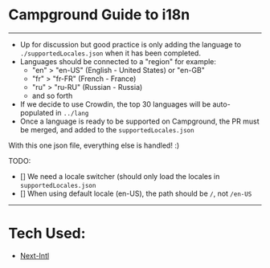 # Campground Guide to i18n
<hr/>

- Up for discussion but good practice is only adding the language to `./supportedLocales.json` when it has been completed.
- Languages should be connected to a "region" for example:
  - "en" > "en-US" (English - United States) or "en-GB"
  - "fr" > "fr-FR" (French - France)
  - "ru" > "ru-RU" (Russian - Russia)
  - and so forth
- If we decide to use Crowdin, the top 30 languages will be auto-populated in `../lang`
- Once a language is ready to be supported on Campground, the PR must be merged, and added to the `supportedLocales.json`

With this one json file, everything else is handled! :)

TODO:

- [] We need a locale switcher (should only load the locales in `supportedLocales.json`
- [] When using default locale (en-US), the path should be `/`, not `/en-US`

<hr/>

# Tech Used:
- [Next-Intl](https://next-intl-docs.vercel.app/docs/getting-started/app-router/with-i18n-routing)